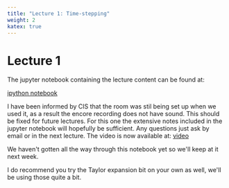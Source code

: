 ```yaml
---
title: "Lecture 1: Time-stepping"
weight: 2
katex: true
---
```


# Lecture 1

The jupyter notebook containing the lecture content can
be found at: 

[ipython notebook](https://nbviewer.jupyter.org/urls/teaching.wence.uk/comp4187/code/time-integration.ipynb)

I have been informed by CIS that the room was stil being set up when we used it, as a result the encore recording does not have sound. This should be fixed for future lectures. For this one the extensive notes included in the jupyter notebook will hopefully be sufficient. Any questions just ask by email or in the next lecture.
The video is now available at: [video](https://durham.cloud.panopto.eu/Panopto/Pages/Viewer.aspx?id=c4ec84ba-0904-486b-ba03-adb800f57201)

We haven't gotten all the way through this notebook yet so we'll keep at it next week.

I do recommend you try the Taylor expansion bit on your own as well, we'll be using those quite a bit.

